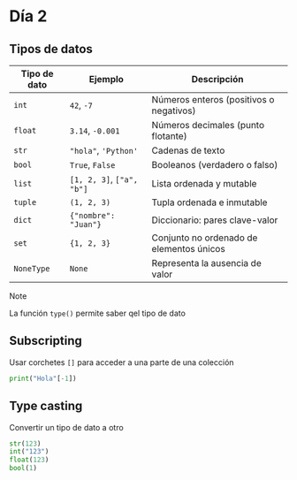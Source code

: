 # Día 2

## Tipos de datos
| Tipo de dato     | Ejemplo                 | Descripción                                  |
|------------------|-------------------------|----------------------------------------------|
| `int`            | `42`, `-7`              | Números enteros (positivos o negativos)      |
| `float`          | `3.14`, `-0.001`         | Números decimales (punto flotante)           |
| `str`            | `"hola"`, `'Python'`     | Cadenas de texto                             |
| `bool`           | `True`, `False`          | Booleanos (verdadero o falso)                |
| `list`           | `[1, 2, 3]`, `["a", "b"]`| Lista ordenada y mutable                     |
| `tuple`          | `(1, 2, 3)`              | Tupla ordenada e inmutable                   |
| `dict`           | `{"nombre": "Juan"}`     | Diccionario: pares clave-valor               |
| `set`            | `{1, 2, 3}`              | Conjunto no ordenado de elementos únicos     |
| `NoneType`       | `None`                   | Representa la ausencia de valor              |

> [!NOTE]
> La función `type()` permite saber qel tipo de dato

## Subscripting
Usar corchetes `[]` para acceder a una parte de una colección
```python
print("Hola"[-1])
```

## Type casting
Convertir un tipo de dato a otro
```python
str(123)
int("123")
float(123)
bool(1)
```